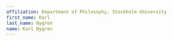 ```yaml
---
affiliation: Department of Philosophy, Stockholm University
first_name: Karl
last_name: Nygren
name: Karl Nygren
---
```

